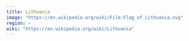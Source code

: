 ```yaml
---
title: Lithuania
image: "https://en.wikipedia.org/wiki/File:Flag_of_Lithuania.svg"
region: ~
wiki: "https://en.wikipedia.org/wiki/Lithuania"
---
```

